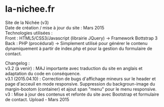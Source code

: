 # la-nichee.fr
Site de la Nichée (v3)  
Date de création / mise à jour du site : Mars 2015  
Technologies utilisées :  
Front : HTML5/CSS3/Javascript (librairie JQuery) -> Framework Bottstrap 3  
Back : PHP (procédural) -> Simplement utilisé pour générer le contenu dynamiquement à partir de index.php et pour la gestion du formulaire de contact.  

Changelog :  
v3.2 (à venir) : MAJ importante avec traduction du site en anglais et adaptation du code en conséquence.  
v3.1 (2015.04.10) : Correction de bugs d'affichage mineurs sur le header et page d'acceuil en mode responsive. Suppression du backgroun-image du margin-bootom (container) et ajout span "menu" pour le menu responsive.  
v3 : Mise à jour des contenus et refonte du site avec Bootstrap et formulaire de contact. Upload - Mars 2015  

